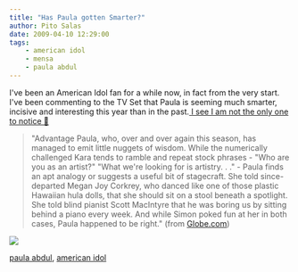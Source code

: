 ```yaml
---
title: "Has Paula gotten Smarter?"
author: Pito Salas
date: 2009-04-10 12:29:00
tags:
    - american idol
    - mensa
    - paula abdul
---
```



I've been an American Idol fan for a while now, in fact from the very start.
I've been commenting to the TV Set that Paula is seeming much smarter,
incisive and interesting this year than in the past.[ I see I am not the only
one to notice
🙂](<http://www.boston.com/ae/tv/articles/2009/04/07/judging_paula_has_she_gotten_smarter/>)

> "Advantage Paula, who, over and over again this season, has managed to emit
> little nuggets of wisdom. While the numerically challenged Kara tends to
> ramble and repeat stock phrases - "Who are you as an artist?" "What we're
> looking for is artistry. . ." - Paula finds an apt analogy or suggests a
> useful bit of stagecraft. She told since-departed Megan Joy Corkrey, who
> danced like one of those plastic Hawaiian hula dolls, that she should sit on
> a stool beneath a spotlight. She told blind pianist Scott MacIntyre that he
> was boring us by sitting behind a piano every week. And while Simon poked
> fun at her in both cases, Paula happened to be right." (from
> [Globe.com](<http://www.boston.com/ae/tv/articles/2009/04/07/judging_paula_has_she_gotten_smarter/>))

![](https://i0.wp.com/img.zemanta.com/pixy.gif?w=584)

[paula abdul](<http://technorati.com/tag/paula%20abdul>), [american
idol](<http://technorati.com/tag/american%20idol>)


